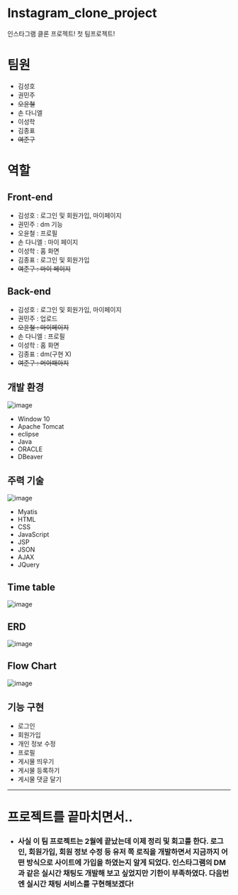 # Instagram_clone_project
인스타그램 클론 프로젝트! 첫 팀프로젝트!

# 팀원
- 김성호
- 권민주
- ~~오윤철~~
- 손 다니엘
- 이성학
- 김종표
- ~~여준구~~


# 역할

## Front-end
- 김성호 : 로그인 및 회원가입, 마이페이지
- 권민주 : dm 기능
- 오윤철 : 프로필
- 손 다니엘 : 마이 페이지
- 이성학 : 홈 화면
- 김종표 : 로그인 및 회원가입
- ~~여준구 : 마이 페이지~~

## Back-end 
- 김성호 : 로그인 및 회원가입, 마이페이지
- 권민주 : 업로드
- ~~오윤철 : 마이페이지~~
- 손 다니엘 : 프로필
- 이성학 : 홈 화면
- 김종표 : dm(구현 X)
- ~~여준구 : 머아패아지~~

## 개발 환경

![image](https://user-images.githubusercontent.com/74396651/168819218-18034bdf-a4ea-4c92-b024-1b703e811350.png)

- Window 10
- Apache Tomcat
- eclipse
- Java
- ORACLE
- DBeaver

## 주력 기술

![image](https://user-images.githubusercontent.com/74396651/168819307-796e5620-a16b-44a9-bc84-9c1b5b6ce1e6.png)

- Myatis
- HTML
- CSS
- JavaScript
- JSP
- JSON
- AJAX
- JQuery

## Time table

![image](https://user-images.githubusercontent.com/74396651/168819025-613a78ae-36bb-4d45-a325-aea46745cd3d.png)


## ERD

![image](https://user-images.githubusercontent.com/74396651/168819372-4cd7b5fa-d601-4b3b-8288-9b32e3366cbe.png)

## Flow Chart

![image](https://user-images.githubusercontent.com/74396651/168819398-90517c98-ba11-4561-bae0-ed067b698250.png)

## 기능 구현
- 로그인
- 회원가입
- 개인 정보 수정
- 프로필
- 게시물 띄우기
- 게시물 등록하기
- 게시물 댓글 달기

<hr>

# 프로젝트를 끝마치면서..
- ### 사실 이 팀 프로젝트는 2월에 끝났는데 이제 정리 및 회고를 한다. 로그인, 회원가입, 회원 정보 수정 등 유저 쪽 로직을 개발하면서 지금까지 어떤 방식으로 사이트에 가입을 하였는지 알게 되었다. 인스타그램의 DM과 같은 실시간 채팅도 개발해 보고 싶었지만 기한이 부족하였다. 다음번엔 실시간 채팅 서비스를 구현해보겠다!
 
